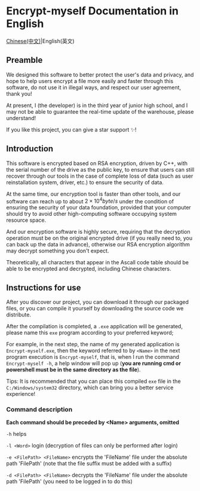 # Encrypt-myself Documentation in English
[Chinese(中文)](README.md)|English(英文)

## Preamble

We designed this software to better protect the user's data and privacy, and hope to help users encrypt a file more easily and faster through this software, do not use it in illegal ways, and respect our user agreement, thank you!

At present, I (the developer) is in the third year of junior high school, and I may not be able to guarantee the real-time update of the warehouse, please understand!

If you like this project, you can give a star support ✨!

## Introduction

This software is encrypted based on RSA encryption, driven by C++, with the serial number of the drive as the public key, to ensure that users can still recover through our tools in the case of complete loss of data (such as user reinstallation system, driver, etc.) to ensure the security of data.

At the same time, our encryption tool is faster than other tools, and our software can reach up to about $2\times10^4byte/s$ under the condition of ensuring the security of your data foundation, provided that your computer should try to avoid other high-computing software occupying system resource space.

And our encryption software is highly secure, requiring that the decryption operation must be on the original encrypted drive (if you really need to, you can back up the data in advance), otherwise our RSA encryption algorithm may decrypt something you don't expect.

Theoretically, all characters that appear in the Ascall code table should be able to be encrypted and decrypted, including Chinese characters.

## Instructions for use

After you discover our project, you can download it through our packaged files, or you can compile it yourself by downloading the source code we distribute.

After the compilation is completed, a `.exe` application will be generated, please name this `exe` program according to your preferred keyword;

For example, in the next step, the name of my generated application is `Encrypt-myself.exe`, then the keyword referred to by `<Name>` in the next program execution is `Encrypt-myself`, that is, when I run the command `Encrypt-myself -h`, a help window will pop up (**you are running cmd or powershell must be in the same directory as the file**).

Tips: It is recommended that you can place this compiled `exe` file in the `C:/Windows/system32` directory, which can bring you a better service experience!

### Command description

**Each command should be preceded by \<Name>  arguments, omitted**

`-h` helps

`-l <Word>` login (decryption of files can only be performed after login)

`-e <FilePath> <FileName>` encrypts the 'FileName' file under the absolute path 'FilePath' (note that the file suffix must be added with a suffix)

`-d <FilePath> <FileName>` decrypts the 'FileName' file under the absolute path 'FilePath' (you need to be logged in to do this)

